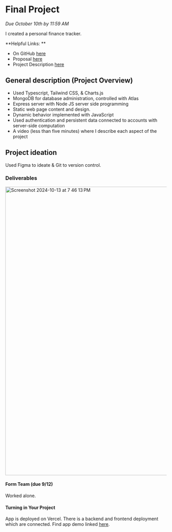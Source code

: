 # Final Project
*Due October 10th by 11:59 AM*

I created a personal finance tracker. 

**Helpful Links: **
- On GitHub [here](https://github.com/meelvidushi/final-project-meelvidushi/tree/main)
- Proposal [here](https://github.com/meelvidushi/final-project-meelvidushi/blob/main/proposal.md)
- Project Description [here](https://github.com/meelvidushi/final-project-meelvidushi/blob/main/projectDescription.md)
  
## General description (Project Overview)
- Used Typescript, Tailwind CSS, & Charts.js
- MongoDB for database administration, controlled with Atlas
- Express server with Node JS server side programming
- Static web page content and design.
- Dynamic behavior implemented with JavaScript
- Used authentication and persistent data connected to accounts with server-side computation
- A video (less than five minutes) where I describe each aspect of the project

## Project ideation
Used Figma to ideate & Git to version control. 

### Deliverables
<img width="900" alt="Screenshot 2024-10-13 at 7 46 13 PM" src="https://github.com/user-attachments/assets/956bc7cd-00cc-4c4f-b8d1-62d6c568b30a">


#### Form Team (due 9/12)
Worked alone. 

#### Turning in Your Project
App is deployed on Vercel. There is a backend and frontend deployment which are connected. 
Find app demo linked [here](https://final-project-meelvidushi-e8i1.vercel.app/dashboard).
